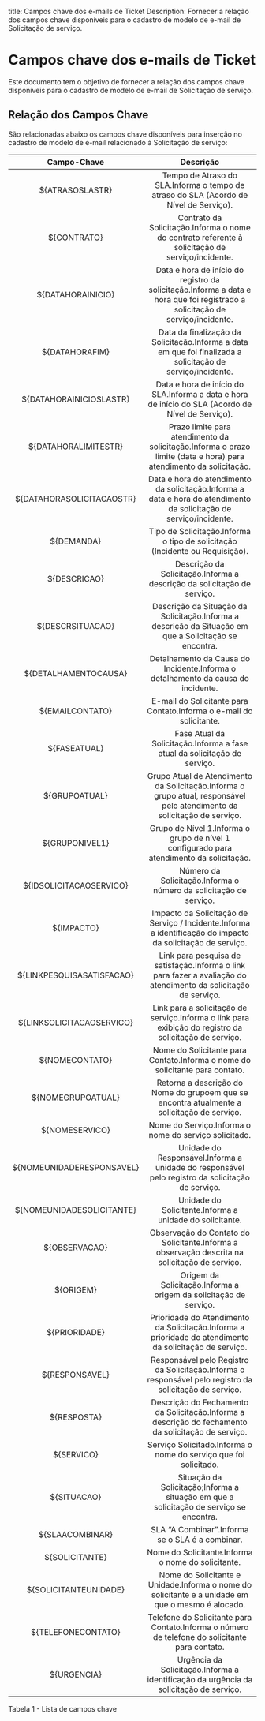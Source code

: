title: Campos chave dos e-mails de Ticket
Description: Fornecer a relação dos campos chave disponíveis para o cadastro de modelo de e-mail de Solicitação de serviço.
# Campos chave dos e-mails de Ticket

Este documento tem o objetivo de fornecer a relação dos campos chave disponíveis
para o cadastro de modelo de e-mail de Solicitação de serviço.

## Relação dos Campos Chave

São relacionadas abaixo os campos chave disponíveis para inserção no cadastro de
modelo de e-mail relacionado à Solicitação de serviço:

|        Campo-Chave        |                                                           Descrição                                                           |
|:-------------------------:|:-----------------------------------------------------------------------------------------------------------------------------:|
|      ${ATRASOSLASTR}      |                     Tempo de Atraso do SLA.Informa o tempo de atraso do SLA (Acordo de Nível de Serviço).                     |
|        ${CONTRATO}        |                Contrato da Solicitação.Informa o nome do contrato referente à solicitação de serviço/incidente.               |
|     ${DATAHORAINICIO}     | Data e hora de início do registro da solicitação.Informa a data e hora que foi registrado a solicitação de serviço/incidente. |
|       ${DATAHORAFIM}      |          Data da finalização da Solicitação.Informa a data em que foi finalizada a solicitação de serviço/incidente.          |
|  ${DATAHORAINICIOSLASTR}  |               Data e hora de início do SLA.Informa a data e hora de início do SLA (Acordo de Nível de Serviço).               |
|    ${DATAHORALIMITESTR}   |       Prazo limite para atendimento da solicitação.Informa o prazo limite (data e hora) para atendimento da solicitação.      |
| ${DATAHORASOLICITACAOSTR} |      Data e hora do atendimento da solicitação.Informa a data e hora do atendimento da solicitação de serviço/incidente.      |
|         ${DEMANDA}        |                          Tipo de Solicitação.Informa o tipo de solicitação (Incidente ou Requisição).                         |
|        ${DESCRICAO}       |                            Descrição da Solicitação.Informa a descrição da solicitação de serviço.                            |
|      ${DESCRSITUACAO}     |             Descrição da Situação da Solicitação.Informa a descrição da Situação em que a Solicitação se encontra.            |
|    ${DETALHAMENTOCAUSA}   |                        Detalhamento da Causa do Incidente.Informa o detalhamento da causa do incidente.                       |
|      ${EMAILCONTATO}      |                              E-mail do Solicitante para Contato.Informa o e-mail do solicitante.                              |
|        ${FASEATUAL}       |                           Fase Atual da Solicitação.Informa a fase atual da solicitação de serviço.                           |
|       ${GRUPOATUAL}       |    Grupo Atual de Atendimento da Solicitação.Informa o grupo atual, responsável pelo atendimento da solicitação de serviço.   |
|       ${GRUPONIVEL1}      |                    Grupo de Nível 1.Informa o grupo de nível 1 configurado para atendimento da solicitação.                   |
|  ${IDSOLICITACAOSERVICO}  |                               Número da Solicitação.Informa o número da solicitação de serviço.                               |
|         ${IMPACTO}        |          Impacto da Solicitação de Serviço / Incidente.Informa a identificação do impacto da solicitação de serviço.          |
| ${LINKPESQUISASATISFACAO} |        Link para pesquisa de satisfação.Informa o link para fazer a avaliação do atendimento da solicitação de serviço.       |
| ${LINKSOLICITACAOSERVICO} |             Link para a solicitação de serviço.Informa o link para exibição do registro da solicitação de serviço.            |
|       ${NOMECONTATO}      |                          Nome do Solicitante para Contato.Informa o nome do solicitante para contato.                         |
|     ${NOMEGRUPOATUAL}     |                  Retorna a descrição do Nome do grupoem que se encontra atualmente a solicitação de serviço.                  |
|       ${NOMESERVICO}      |                                     Nome do Serviço.Informa o nome do serviço solicitado.                                     |
| ${NOMEUNIDADERESPONSAVEL} |                Unidade do Responsável.Informa a unidade do responsável pelo registro da solicitação de serviço.               |
| ${NOMEUNIDADESOLICITANTE} |                                    Unidade do Solicitante.Informa a unidade do solicitante.                                   |
|       ${OBSERVACAO}       |                 Observação do Contato do Solicitante.Informa a observação descrita na solicitação de serviço.                 |
|         ${ORIGEM}         |                               Origem da Solicitação.Informa a origem da solicitação de serviço.                               |
|       ${PRIORIDADE}       |            Prioridade do Atendimento da Solicitação.Informa a prioridade do atendimento da solicitação de serviço.            |
|       ${RESPONSAVEL}      |            Responsável pelo Registro da Solicitação.Informa o responsável pelo registro da solicitação de serviço.            |
|        ${RESPOSTA}        |              Descrição do Fechamento da Solicitação.Informa a descrição do fechamento da solicitação de serviço.              |
|         ${SERVICO}        |                                Serviço Solicitado.Informa o nome do serviço que foi solicitado.                               |
|        ${SITUACAO}        |                    Situação da Solicitação;Informa a situação em que a solicitação de serviço se encontra.                    |
|      ${SLAACOMBINAR}      |                                        SLA “A Combinar”.Informa se o SLA é a combinar.                                        |
|       ${SOLICITANTE}      |                                       Nome do Solicitante.Informa o nome do solicitante.                                      |
|   ${SOLICITANTEUNIDADE}   |               Nome do Solicitante e Unidade.Informa o nome do solicitante e a unidade em que o mesmo é alocado.               |
|     ${TELEFONECONTATO}    |                 Telefone do Solicitante para Contato.Informa o número de telefone do solicitante para contato.                |
|        ${URGENCIA}        |                     Urgência da Solicitação.Informa a identificação da urgência da solicitação de serviço.                    |

Tabela 1 - Lista de campos chave


<!-- !!! tip "About"

    <b>Product/Version:</b> CITSmart | 9.00 &nbsp;&nbsp;
    <b>Updated:</b>01/18/2019 – Anna Martins

